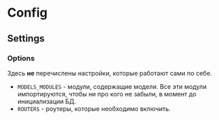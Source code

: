 # Config

## Settings

### Options

Здесь **не** перечислены настройки, которые работают сами по себе.

- `MODELS_MODULES` - модули, содержащие модели. Все эти модули импортируются,
чтобы ни про кого не забыли, в момент до инициализации БД.
- `ROUTERS` - роутеры, которые необходимо включить.
